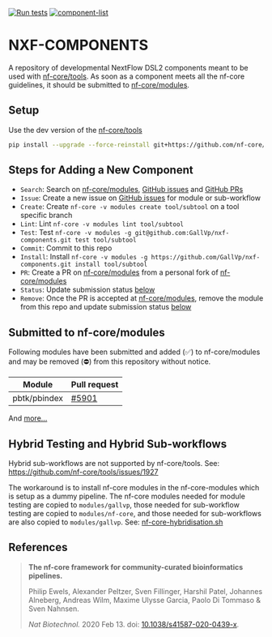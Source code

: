 [![Run tests](https://github.com/GallVp/nxf-components/actions/workflows/test.yml/badge.svg)](https://github.com/GallVp/nxf-components/actions/workflows/test.yml)
[![component-list](https://img.shields.io/badge/component%20list%20-pages-23aa62.svg)](https://gallvp.github.io/nxf-components)

# NXF-COMPONENTS

A repository of developmental NextFlow DSL2 components meant to be used with [nf-core/tools](https://github.com/nf-core/tools). As soon as a component meets all the nf-core guidelines, it should be submitted to [nf-core/modules](https://github.com/nf-core/modules).

## Setup

Use the dev version of the [nf-core/tools](https://github.com/nf-core/tools/tree/dev)

```bash
pip install --upgrade --force-reinstall git+https://github.com/nf-core/tools.git@dev
```

## Steps for Adding a New Component

- `Search`: Search on [nf-core/modules](https://nf-co.re/modules), [GitHub issues](https://github.com/nf-core/modules/issues) and [GitHub PRs](https://github.com/nf-core/modules/pulls)
- `Issue`: Create a new issue on [GitHub issues](https://github.com/nf-core/modules/issues) for module or sub-workflow
- `Create`: Create `nf-core -v modules create tool/subtool` on a tool specific branch
- `Lint`: Lint `nf-core -v modules lint tool/subtool`
- `Test`: Test `nf-core -v modules -g git@github.com:GallVp/nxf-components.git test tool/subtool`
- `Commit`: Commit to this repo
- `Install`: Install `nf-core -v modules -g https://github.com/GallVp/nxf-components.git install tool/subtool`
- `PR`: Create a PR on [nf-core/modules](https://github.com/nf-core/modules/pulls) from a personal fork of [nf-core/modules](https://github.com/nf-core/modules)
- `Status`: Update submission status [below](#submitted-to-nf-coremodules)
- `Remove`: Once the PR is accepted at [nf-core/modules](https://github.com/nf-core/modules/pulls), remove the module from this repo and update submission status [below](#submitted-to-nf-coremodules)

## Submitted to nf-core/modules

Following modules have been submitted and added (✅︎) to nf-core/modules and may be removed (⛔) from this repository without notice.

| Module       | Pull request                                          |
| ------------ | ----------------------------------------------------- |
| pbtk/pbindex | [#5901](https://github.com/nf-core/modules/pull/5901) |

And [more...](./SUBMITTED.md)

## Hybrid Testing and Hybrid Sub-workflows

Hybrid sub-workflows are not supported by nf-core/tools. See: https://github.com/nf-core/tools/issues/1927

The workaround is to install nf-core modules in the nf-core-modules which is setup as a dummy pipeline. The nf-core modules needed for module testing are copied to `modules/gallvp`, those needed for sub-workflow testing are copied to `modules/nf-core`, and those needed for sub-workflows are also copied to `modules/gallvp`. See: [nf-core-hybridisation.sh](./nf-core-hybridisation.sh)

## References

> **The nf-core framework for community-curated bioinformatics pipelines.**
>
> Philip Ewels, Alexander Peltzer, Sven Fillinger, Harshil Patel, Johannes Alneberg, Andreas Wilm, Maxime Ulysse Garcia, Paolo Di Tommaso & Sven Nahnsen.
>
> _Nat Biotechnol._ 2020 Feb 13. doi: [10.1038/s41587-020-0439-x](https://dx.doi.org/10.1038/s41587-020-0439-x).
